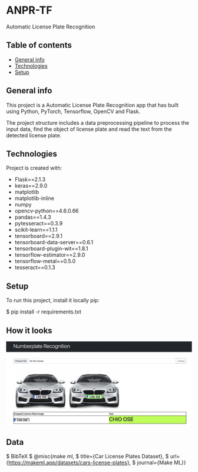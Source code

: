 # ANPR-TF
Automatic License Plate Recognition

## Table of contents
* [General info](#general-info)
* [Technologies](#technologies)
* [Setup](#setup)

## General info
This project is a Automatic License Plate Recognition app that has built using Python, PyTorch, Tensorflow, OpenCV and Flask. 

The project structure includes a data preprocessing pipeline to process the input data, find the object of license plate and read the text from the detected license plate.

## Technologies
Project is created with:
* Flask==2.1.3
* keras==2.9.0
* matplotlib 
* matplotlib-inline
* numpy 
* opencv-python==4.6.0.66
* pandas==1.4.3
* pytesseract==0.3.9
* scikit-learn==1.1.1
* tensorboard==2.9.1
* tensorboard-data-server==0.6.1
* tensorboard-plugin-wit==1.8.1
* tensorflow-estimator==2.9.0
* tensorflow-metal==0.5.0
* tesseract==0.1.3

## Setup
To run this project, install it locally pip:

$ pip install -r requirements.txt


## How it looks

![alt text](model_view.png)

## Data

$ BibTeX
$ @misc{make ml,
$ title={Car License Plates Dataset},
$ url={https://makeml.app/datasets/cars-license-plates},
$ journal={Make ML}}


